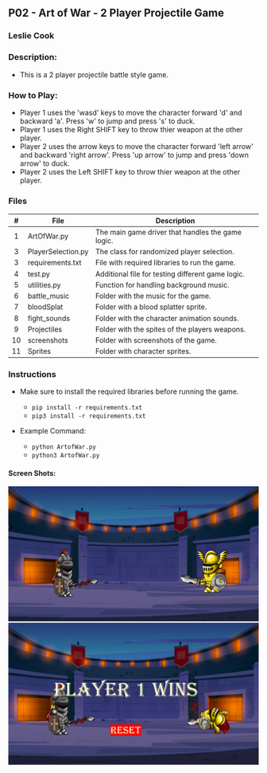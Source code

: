 ## P02 - Art of War - 2 Player Projectile Game
### Leslie Cook

### Description:
- This is a 2 player projectile battle style game. 

### How to Play:
- Player 1 uses the 'wasd' keys to move the character forward 'd' and backward 'a'. Press 'w' to jump and press 's' to duck.
- Player 1 uses the Right SHIFT key to throw thier weapon at the other player.
- Player 2 uses the arrow keys to move the character forward 'left arrow' and backward 'right arrow'. Press 'up arrow' to jump and press 'down arrow' to duck.
- Player 2 uses the Left SHIFT key to throw thier weapon at the other player.


### Files

|   #   | File              | Description                                        |
| :---: | ----------------- | -------------------------------------------------- |
|   1   | ArtOfWar.py       | The main game driver that handles the game logic.  |
|   3   | PlayerSelection.py| The class for randomized player selection.         |
|   3   | requirements.txt  | File with required libraries to run the game.      |
|   4   | test.py           | Additional file for testing different game logic.  |
|   5   | utilities.py      | Function for handling background music.            |
|   6   | battle_music      | Folder with the music for the game.                |
|   7   | bloodSplat        | Folder with a blood splatter sprite.               |
|   8   | fight_sounds      | Folder with the character animation sounds.        |
|   9   | Projectiles       | Folder with the spites of the players weapons.     |
|   10  | screenshots       | Folder with screenshots of the game.               |
|   11  | Sprites           | Folder with character sprites.                     |


### Instructions

- Make sure to install the required libraries before running the game.
    - `pip install -r requirements.txt`
    - `pip3 install -r requirements.txt`

- Example Command:
    - `python ArtofWar.py`
    - `python3 ArtofWar.py`

#### Screen Shots:
<img src="screenshots/war.png">
<img src="screenshots/win.png">